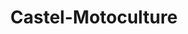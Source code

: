 ---
title: "Castel-Motoculture"
url: /chateauvillain/castel-motoculture/
shop: magasin de campagne
---